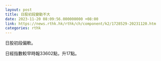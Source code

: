 ```yaml
---
layout: post
title: 日股初段變動不大
date: 2023-11-20 08:09:56.000000000 +08:00
link: https://news.rthk.hk/rthk/ch/component/k2/1728529-20231120.htm
categories: rthk
---
```


日股初段偏軟。

日經指數較早時報33602點，升17點。
